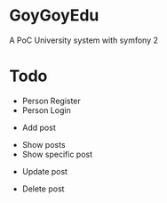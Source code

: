 GoyGoyEdu
================================
A PoC University system with symfony 2

Todo
=================================
+ Person Register
+ Person Login
- Add post
+ Show posts
+ Show specific post
- Update post
+ Delete post